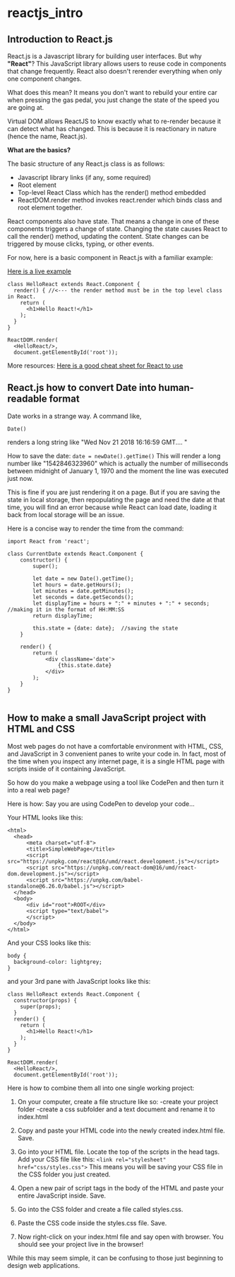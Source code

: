 # reactjs_intro
## Introduction to React.js
React.js is a Javascript library for building user interfaces.
But why __"React"__? This JavaScript library allows users to reuse code in components that change frequently. React also doesn't rerender everything when only one component changes.

What does this mean?
It means you don't want to rebuild your entire car when pressing the gas pedal, you just change the state of the speed you are going at.

Virtual DOM allows ReactJS to know exactly what to re-render because it can detect what has changed. This is because it is reactionary in nature (hence the name, React.js).

__What are the basics?__


The basic structure of any React.js class is as follows:

* Javascript library links (if any, some required)
* Root element
* Top-level React Class which has the render() method embedded
* ReactDOM.render method invokes react.render which binds class and root element together.

React components also have state. That means a change in one of these components triggers a change of state.
Changing the state causes React to call the render() method, updating the content.
State changes can be triggered by mouse clicks, typing, or other events. 

For now, here is a basic component in React.js with a familiar example:

[Here is a live example](https://codepen.io/pshmulevich/pen/RqQYzB?editors=1011)

```
class HelloReact extends React.Component {
  render() { //<--- the render method must be in the top level class in React.
    return (
      <h1>Hello React!</h1>
    );
  }
}

ReactDOM.render( 
  <HelloReact/>, 
  document.getElementById('root')); 
```

More resources: 
[Here is a good cheat sheet for React to use](https://devhints.io/react) 


## React.js how to convert Date into human-readable format

Date works in a strange way.
A command like,

``` Date() ```

renders a long string like "Wed Nov 21 2018 16:16:59 GMT.... "

How to save the date:
``` date = newDate().getTime() ```
This will render a long number like "1542846323960" which is actually the number of milliseconds between midnight of January 1, 1970 and the moment the line was executed just now. 

This is fine if you are just rendering it on a page. But if you are saving the state in local storage, then repopulating the page and need the date at that time, you will find an error because while React can load date, loading it back from local storage will be an issue.

Here is a concise way to render the time from the command:
```
import React from 'react';

class CurrentDate extends React.Component {
    constructor() {
        super();

        let date = new Date().getTime();
        let hours = date.getHours();
        let minutes = date.getMinutes();
        let seconds = date.getSeconds();
        let displayTime = hours + ":" + minutes + ":" + seconds; //making it in the format of HH:MM:SS
        return displayTime;

        this.state = {date: date};  //saving the state
    }

    render() {
        return (
            <div className='date'>
                {this.state.date}
            </div>
        );
    }
}


```



## How to make a small JavaScript project with HTML and CSS

Most web pages do not have a comfortable environment with HTML, CSS, and JavaScript in 3 convenient panes to write your code in. In fact, most of the time when you inspect any internet page, it is a single HTML page with scripts inside of it containing JavaScript.

So how do you make a webpage using a tool like CodePen and then turn it into a real web page?

Here is how:
Say you are using CodePen to develop your code...

Your HTML looks like this:
```
<html>
  <head>
      <meta charset="utf-8">
      <title>SimpleWebPage</title>
      <script src="https://unpkg.com/react@16/umd/react.development.js"></script>
      <script src="https://unpkg.com/react-dom@16/umd/react-dom.development.js"></script>
      <script src="https://unpkg.com/babel-standalone@6.26.0/babel.js"></script>
  </head>
  <body>    
      <div id="root">ROOT</div>        
      <script type="text/babel">               
      </script>
  </body>
</html>
```
And your CSS looks like this:

```
body {
  background-color: lightgrey;
}
```

and your 3rd pane with JavaScript looks like this:
```
class HelloReact extends React.Component {
  constructor(props) {
    super(props); 
  }
  render() {
    return (
      <h1>Hello React!</h1>
    );
  }
}

ReactDOM.render( 
  <HelloReact/>, 
  document.getElementById('root')); 
```

Here is how to combine them all into one single working project:
1) On your computer, create a file structure like so:
    -create your project folder
    -create a css subfolder and a text document and rename it to index.html

1) Copy and paste your HTML code into the newly created index.html file. Save. 
2) Go into your HTML file. Locate the top of the scripts in the head tags. Add your CSS file like this:
``` <link rel="stylesheet" href="css/styles.css"> ```
This means you will be saving your CSS file in the CSS folder you just created.
3) Open a new pair of script tags in the body of the HTML and paste your entire JavaScript inside. Save.
3) Go into the CSS folder and create a file called styles.css.
4) Paste the CSS code inside the styles.css file. Save.
6) Now right-click on your index.html file and say open with browser.
You should see your project live in the browser!

While this may seem simple, it can be confusing to those just beginning to design web applications.
